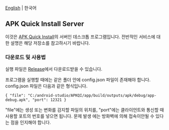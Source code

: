 <a href="README.md">English</a> |  한국어

## APK Quick Install Server

이것은 <a href="https://github.com/wirekang/apk-quick-install">APK Quick Install</a>의 서버인 데스크톱 프로그램입니다. 전반적인 서비스에 대한 설명은 해당 저장소를 참고하시기 바랍니다.

### 다운로드 및 사용법

실행 파일은 <a href="https://github.com/wirekang/apk-quick-install-server/releases">Release</a>에서 다운로드받을 수 있습니다. 

프로그램을 실행할 때에는 같은 폴더 안에 config.json 파일이 존재해야 합니다. config.json 파일은 다음과 같은 형식입니다.

    { "file": "C:/android-studio/APKQI/app/build/outputs/apk/debug/app-debug.apk", "port": 12321 }

"file"에는 생성 또는 변화를 감지할 파일의 위치를, "port"에는 클라이언트와 통신할 때 사용할 포트의 번호를 넣으면 됩니다. 문제 발생 에는 방화벽에 의해 접속이안될 수 있다는 점을 인지해야 합니다.
